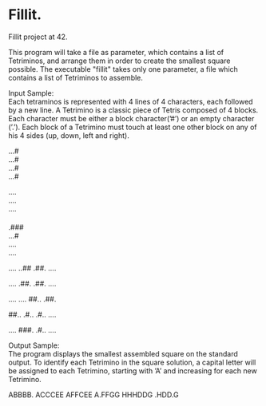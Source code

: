 # Fillit. 
Fillit project at 42.   

This program will take a file as parameter, which contains a list of Tetriminos, and arrange them in order to create the smallest square possible. The executable "fillit" takes only one parameter, a file which contains a list of Tetriminos to assemble. 
      
Input Sample:   
Each tetraminos is represented with 4 lines of 4 characters, each followed by a new line. A Tetrimino is a classic piece of Tetris composed of 4 blocks. Each character must be either a block character(’#’) or an empty character (’.’). Each block of a Tetrimino must touch at least one other block on any of his 4 sides (up, down, left and right).    
      
...#    
...#   
...#  
...# 
     
....    
....    
....    
####    
      
.###   
...#  
....  
....  
  
....
..##
.##.
....

....
.##.
.##.
....

....
....
##..
.##.

##..
.#..
.#..
....

....
###.
.#..
....
   
Output Sample:  
The program displays the smallest assembled square on the standard output. To identify each Tetrimino in the square     solution, a capital letter will be assigned to each Tetrimino, starting with ’A’ and increasing for each new Tetrimino.  
    
ABBBB.
ACCCEE
AFFCEE
A.FFGG
HHHDDG
.HDD.G
  

